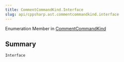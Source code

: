 ```yaml
---
title: CommentCommandKind.Interface
slug: api/cppsharp.ast.commentcommandkind.interface
---
```

Enumeration Member in [CommentCommandKind](/api/cppsharp/ast/commentcommandkind)

## Summary



```csharp
Interface
```

